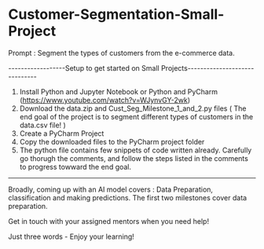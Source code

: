 # Customer-Segmentation-Small-Project

Prompt : Segment the types of customers from the e-commerce data.

------------------Setup to get started on Small Projects------------------------------
1) Install Python and Jupyter Notebook or Python and PyCharm (https://www.youtube.com/watch?v=WJynvGY-2wk)
2) Download the data.zip and Cust_Seg_Milestone_1_and_2.py files ( The end goal of the project is to segment different types of customers in the data.csv file! )
3) Create a PyCharm Project
4) Copy the downloaded files to the PyCharm project folder
5) The python file contains few snippets of code written already. Carefully go thorugh the comments, and follow the steps listed in the comments to progress towward the end goal.
---------------------------------------------------------------------------------------

Broadly, coming up with an AI model covers : Data Preparation, classification and making predictions. 
The first two milestones cover data preparation.

Get in touch with your assigned mentors when you need help!

Just three words - Enjoy your learning!
